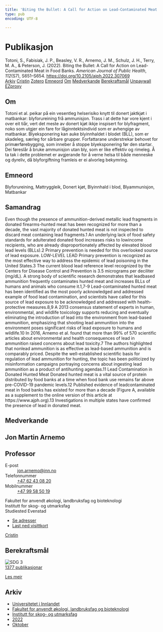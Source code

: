 ```yaml
---
title: 'Biting the Bullet: A Call for Action on Lead-Contaminated Meat in Food Banks'
type: pub
encoding: UTF-8

---
```

<h1>Publikasjon</h1>
<article id="csl-bib-container-PYSNS64N" class="csl-bib-container">
  <div class="csl-bib-body"> <div class="csl-entry">Totoni, S., Fabisiak, J. P., Beasley, V. R., Arnemo, J. M., Schulz, J. H., Terry, M. A., &#38; Peterson, J. (2022). Biting the Bullet: A Call for Action on Lead-Contaminated Meat in Food Banks. <i>American Journal of Public Health</i>, <i>112</i>(S7), S651–S654. <a href="https://doi.org/10.2105/ajph.2022.307069">https://doi.org/10.2105/ajph.2022.307069</a></div> </div>
  <div class="csl-bib-buttons">
    <a href="#taxonomy-article-PYSNS64N" alt="archive" class="csl-bib-button">Arkiv</a>
    <a href="https://app.cristin.no/results/show.jsf?id=2058507" alt="Cristin" class="csl-bib-button">Cristin</a>
    <a href="http://zotero.org/groups/5881554/items/PYSNS64N" alt="Zotero" class="csl-bib-button">Zotero</a>
    <a href="#keywords-article-PYSNS64N" alt="keywords" class="csl-bib-button">Emneord</a>
    <a href="#about-article-PYSNS64N" alt="about_pub" class="csl-bib-button">Om</a>
    <a href="#contributors-article-PYSNS64N" alt="contributors" class="csl-bib-button">Medverkande</a>
    <a href="#sdg-article-PYSNS64N" alt="sdg" class="csl-bib-button">Berekraftsmål</a>
    <a href="https://www.ncbi.nlm.nih.gov/pmc/articles/PMC9528652" alt="Unpaywall" class="csl-bib-button">Unpaywall</a>
    <a href="https://www.ncbi.nlm.nih.gov/pmc/articles/PMC9528652" alt="EZproxy" class="csl-bib-button">EZproxy</a>
  </div>
  <div id="csl-bib-meta-container-PYSNS64N"></div>
</article>
<div id="csl-bib-meta-PYSNS64N" class="csl-bib-meta">
  <article id="about-article-PYSNS64N" class="about_pub-article">
    <h1>Om</h1>
    Totoni et al. peikar på ein vesentleg helserisiko knytt til donert jaktkjøt i matbankar: blyforureining frå ammunisjon. Trass i at dette har vore kjent i over eit tiår, vert det meste av donert kjøt ikkje inspisert for blyfragment, noko som utgjer ein fare for låginntektsindivid som er avhengige av matbankar. Blyeksponering kan auke blyinnhaldet i blodet (BLL), som er skadeleg, særleg for sårbare grupper. Forfattarane understrekar behovet for primærførebygging, som inneber å stoppe blyeksponering før den startar. Dei føreslår å bruke ammunisjon utan bly, som er like effektiv og rimeleg. Å ta tak i dette problemet er avgjerande for å verne helsa til både menneske og dyreliv, då blyforgiftning framleis er ei alvorleg bekymring.
  </article>
  <article id="keywords-article-PYSNS64N" class="keywords-article">
    <h1>Emneord</h1>
    Blyforureining, Mattryggleik, Donert kjøt, Blyinnhald i blod, Blyammunisjon, Matbankar
  </article>
  <article id="abstract-article-PYSNS64N" class="abstract-article">
    <h1>Samandrag</h1>
    Even though the presence of ammunition-derived metallic lead fragments in donated firearms-hunted meat has been recognized for more than a decade, the vast majority of donated hunted meat is not inspected to discard meat containing lead fragments.1 An underlying lack of food safety standards for adulterated donated food increases risks to lowincome recipients, who are already disproportionately affected by elevated blood lead levels (BLLs).2 Primary prevention is needed for this overlooked source of lead exposure. LOW-LEVEL LEAD Primary prevention is recognized as the most effective way to address the epidemic of lead poisoning in the United States.3 The current blood lead reference level recognized by the Centers for Disease Control and Prevention is 3.5 micrograms per deciliter (mg/dL). A strong body of scientific research demonstrates that leadbased ammunition frequently contaminates hunted meat and increases BLLs of humans and animals who consume it.1,7-9 Lead-contaminated hunted meat has been identified as the most poorly acknowledged and addressed example of food lead contamination, and scientists have called for this source of lead exposure to be acknowledged and addressed with health-protective measures.8,9 A 2013 consensus statement of experts in human, environmental, and wildlife toxicology supports reducing and eventually eliminating the introduction of lead into the environment from lead-based ammunition, emphasizing that shooting lead ammunition into the environment poses significant risks of lead exposure to humans and wildlife.10 In 2016, Arnemo et al. found that more than 99% of 570 scientific articles about environmental and health consequences of lead in ammunition raised concerns about lead toxicity.7 The authors highlighted that nonlead ammunition is as effective as lead-based ammunition and is comparably priced. Despite the well-established scientific basis for regulation of lead ammunition for hunting, the topic has been politicized by misinformation campaigns portraying concerns about ingesting lead ammunition as a product of antihunting agendas.11 Lead Contamination in Donated Hunted Meat Donated hunted meat is a vital source of protein distributed by food banks at a time when food bank use remains far above pre-COVID-19 pandemic levels.12 Published evidence of leadcontaminated meat in food banks has existed for more than a decade (Figure A, available as a supplement to the online version of this article at https://www.ajph.org).13 Investigations in multiple states have confirmed the presence of lead in donated meat.
  </article>
  <article id="contributors-article-PYSNS64N" class="contributors-article">
    <h1>Medverkande</h1>
    <div class="personas"> <div class="vrtx-hinn-person-card"> <div class="photo"> <i class="lar la-user-circle missing-person"></i> </div> <div class="info"> <hgroup><h1>Jon Martin Arnemo</h1> <h2>Professor</h2> </hgroup><dl> <dt>E-post</dt> <dd> <a href="mailto:jon.arnemo@inn.no">jon.arnemo@inn.no</a> </dd> <dt>Telefonnummer</dt> <dd><a href="tel:+4762430820"> +47 62 43 08 20 </a></dd> <dt>Mobilnummer</dt> <dd><a href="tel:+4799585019"> +47 99 58 50 19 </a></dd> </dl> <p> Fakultet for anvendt økologi, landbruksfag og bioteknologi<br> Institutt for skog- og utmarksfag<br> Studiested Evenstad </p> <ul class="vrtx-hinn-links"> <li><a href="https://www.inn.no/finn-en-ansatt/jon-arnemo.html#vrtx-hinn-addresses">Se adresser</a></li> <li><a href="https://www.inn.no/finn-en-ansatt/jon-arnemo.html?vrtx=vcf">Last ned visittkort</a></li> </ul> </div> </div> <a href="https://app.cristin.no/persons/show.jsf?id=328246" alt="Cristin URL" class="personas-cristin">Cristin</a> </div>
  </article>
  <article id="sdg-article-PYSNS64N" class="sdg-article">
    <h1>Berekraftsmål</h1>
    <div class="sdg-container"><div id="sdg3" class="sdg">
        <img src="{{< params subfolder >}}images/sdg/sdg03_nn.png" class="image" alt="SDG 3">
        <div class="sdg-overlay">
          <a href="{{< params subfolder >}}nn/archive/?sdg=3#archive" class="sdg-publication-count"><span>1377</span> publikasjonar</a>
          <p><a href="https://fn.no/om-fn/fns-baerekraftsmaal/god-helse-og-livskvalitet?lang=nno-NO" class="sdg-read-more">Les meir</a></p>
        </div>
      </div></div>
  </article>
  <article id="taxonomy-article-PYSNS64N" class="taxonomy-article">
    <h1>Arkiv</h1>
    <ul>
      <li><a href="{{< params subfolder >}}nn/archive/?key=3DCRN523">Universitetet i Innlandet</a></li>
      <li><a href="{{< params subfolder >}}nn/archive/?key=T77LXH6D">Fakultet for anvendt økologi, landbruksfag og bioteknologi</a></li>
      <li><a href="{{< params subfolder >}}nn/archive/?key=7TRARPE3">Institutt for skog- og utmarksfag</a></li>
      <li><a href="{{< params subfolder >}}nn/archive/?key=H9K9UC39">2022</a></li>
      <li><a href="{{< params subfolder >}}nn/archive/?key=D6AN988W">Oktober</a></li>
    </ul>
  </article>
</div>
